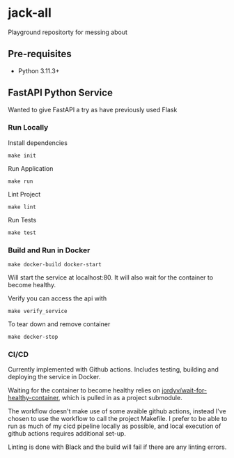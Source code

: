 # jack-all
Playground repositorty for messing about

## Pre-requisites
* Python 3.11.3+

## FastAPI Python Service
Wanted to give FastAPI a try as have previously used Flask

### Run Locally
Install dependencies
```
make init
```

Run Application
```
make run
```

Lint Project
```
make lint
```

Run Tests
```
make test
```

### Build and Run in Docker

```
make docker-build docker-start
```

Will start the service at localhost:80. It will also wait for the container to become healthy.

Verify you can access the api with

```
make verify_service
```

To tear down and remove container

```
make docker-stop
```

### CI/CD
Currently implemented with Github actions. Includes testing, building and deploying the service in Docker.

Waiting for the container to become healthy relies on [jordyv/wait-for-healthy-container](https://github.com/jordyv/wait-for-healthy-container), which is pulled in as a project submodule.

The workflow doesn't make use of some avaible github actions, instead I've chosen to use the workflow to call the project Makefile. I prefer to be able to run as much of my cicd pipeline locally as possible, and local execution of github actions requires additional set-up.

Linting is done with Black and the build will fail if there are any linting errors.
